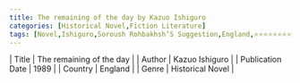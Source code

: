 ```yaml
---
title: The remaining of the day by Kazuo Ishiguro
categories: [Historical Novel,Fiction Literature]
tags: [Novel,Ishiguro,Soroush Rohbakhsh’S Suggestion,England,⭐⭐⭐⭐⭐⭐⭐⭐⭐☆ 9/10]
---     
```

| Title | The remaining of the day  |
| Author |  Kazuo Ishiguro  |
| Publication Date | 1989   |
| Country | England |
| Genre | Historical Novel  |
        